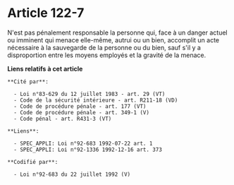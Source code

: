 # Article 122-7

N'est pas pénalement responsable la personne qui, face à un danger actuel ou imminent qui menace elle-même, autrui ou un
bien, accomplit un acte nécessaire à la sauvegarde de la personne ou du bien, sauf s'il y a disproportion entre les moyens
employés et la gravité de la menace.

**Liens relatifs à cet article**

	**Cité par**:

	  - Loi n°83-629 du 12 juillet 1983 - art. 29 (VT)
	  - Code de la sécurité intérieure - art. R211-18 (VD)
	  - Code de procédure pénale - art. 177 (VT)
	  - Code de procédure pénale - art. 349-1 (V)
	  - Code pénal - art. R431-3 (VT)

	**Liens**:

	  - SPEC_APPLI: Loi n°92-683 1992-07-22 art. 1
	  - SPEC_APPLI: Loi n°92-1336 1992-12-16 art. 373

	**Codifié par**:

	  - Loi n°92-683 du 22 juillet 1992 (V)
